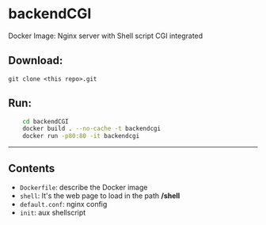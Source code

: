 # backendCGI

Docker Image: Nginx server with Shell script CGI integrated 

## Download:

```git clone <this repo>.git```

## Run:
```bash
	cd backendCGI
	docker build . --no-cache -t backendcgi
	docker run -p80:80 -it backendcgi
``` 
---

## Contents

* ```Dockerfile```:  describe the Docker image
* ```shell```: It's the web page to load in the path **/shell**
* ```default.conf```: nginx config
* ```init```: aux shellscript
